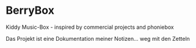 # BerryBox
Kiddy Music-Box - inspired by commercial projects and phoniebox


Das Projekt ist eine Dokumentation meiner Notizen... weg mit den Zetteln

